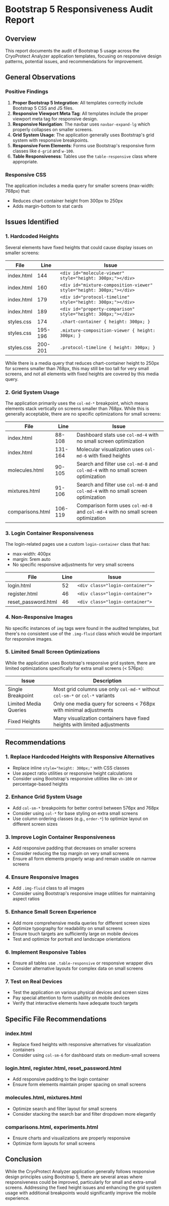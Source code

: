 # Bootstrap 5 Responsiveness Audit Report

## Overview
This report documents the audit of Bootstrap 5 usage across the CryoProtect Analyzer application templates, focusing on responsive design patterns, potential issues, and recommendations for improvement.

## General Observations

### Positive Findings
1. **Proper Bootstrap 5 Integration**: All templates correctly include Bootstrap 5 CSS and JS files.
2. **Responsive Viewport Meta Tag**: All templates include the proper viewport meta tag for responsive design.
3. **Responsive Navigation**: The navbar uses `navbar-expand-lg` which properly collapses on smaller screens.
4. **Grid System Usage**: The application generally uses Bootstrap's grid system with responsive breakpoints.
5. **Responsive Form Elements**: Forms use Bootstrap's responsive form classes like `d-grid` and `w-100`.
6. **Table Responsiveness**: Tables use the `table-responsive` class where appropriate.

### Responsive CSS
The application includes a media query for smaller screens (max-width: 768px) that:
- Reduces chart container height from 300px to 250px
- Adds margin-bottom to stat cards

## Issues Identified

### 1. Hardcoded Heights
Several elements have fixed heights that could cause display issues on smaller screens:

| File | Line | Issue |
|------|------|-------|
| index.html | 144 | `<div id="molecule-viewer" style="height: 300px;"></div>` |
| index.html | 160 | `<div id="mixture-composition-viewer" style="height: 300px;"></div>` |
| index.html | 179 | `<div id="protocol-timeline" style="height: 300px;"></div>` |
| index.html | 189 | `<div id="property-comparison" style="height: 300px;"></div>` |
| styles.css | 174 | `.chart-container { height: 300px; }` |
| styles.css | 195-196 | `.mixture-composition-viewer { height: 300px; }` |
| styles.css | 200-201 | `.protocol-timeline { height: 300px; }` |

While there is a media query that reduces chart-container height to 250px for screens smaller than 768px, this may still be too tall for very small screens, and not all elements with fixed heights are covered by this media query.

### 2. Grid System Usage
The application primarily uses the `col-md-*` breakpoint, which means elements stack vertically on screens smaller than 768px. While this is generally acceptable, there are no specific optimizations for small screens:

| File | Line | Issue |
|------|------|-------|
| index.html | 88-108 | Dashboard stats use `col-md-4` with no small screen optimization |
| index.html | 131-164 | Molecular visualization uses `col-md-6` with fixed heights |
| molecules.html | 90-105 | Search and filter use `col-md-8` and `col-md-4` with no small screen optimization |
| mixtures.html | 91-106 | Search and filter use `col-md-8` and `col-md-4` with no small screen optimization |
| comparisons.html | 106-119 | Comparison form uses `col-md-8` and `col-md-4` with no small screen optimization |

### 3. Login Container Responsiveness
The login-related pages use a custom `login-container` class that has:
- max-width: 400px
- margin: 5rem auto
- No specific responsive adjustments for very small screens

| File | Line | Issue |
|------|------|-------|
| login.html | 52 | `<div class="login-container">` |
| register.html | 46 | `<div class="login-container">` |
| reset_password.html | 46 | `<div class="login-container">` |

### 4. Non-Responsive Images
No specific instances of `img` tags were found in the audited templates, but there's no consistent use of the `.img-fluid` class which would be important for responsive images.

### 5. Limited Small Screen Optimizations
While the application uses Bootstrap's responsive grid system, there are limited optimizations specifically for extra small screens (< 576px):

| Issue | Description |
|-------|-------------|
| Single Breakpoint | Most grid columns use only `col-md-*` without `col-sm-*` or `col-*` variants |
| Limited Media Queries | Only one media query for screens < 768px with minimal adjustments |
| Fixed Heights | Many visualization containers have fixed heights with limited adjustments |

## Recommendations

### 1. Replace Hardcoded Heights with Responsive Alternatives
- Replace inline `style="height: 300px;"` with CSS classes
- Use aspect ratio utilities or responsive height calculations
- Consider using Bootstrap's responsive utilities like `vh-100` or percentage-based heights

### 2. Enhance Grid System Usage
- Add `col-sm-*` breakpoints for better control between 576px and 768px
- Consider using `col-*` for base styling on extra small screens
- Use column ordering classes (e.g., `order-*`) to optimize layout on different screen sizes

### 3. Improve Login Container Responsiveness
- Add responsive padding that decreases on smaller screens
- Consider reducing the top margin on very small screens
- Ensure all form elements properly wrap and remain usable on narrow screens

### 4. Ensure Responsive Images
- Add `.img-fluid` class to all images
- Consider using Bootstrap's responsive image utilities for maintaining aspect ratios

### 5. Enhance Small Screen Experience
- Add more comprehensive media queries for different screen sizes
- Optimize typography for readability on small screens
- Ensure touch targets are sufficiently large on mobile devices
- Test and optimize for portrait and landscape orientations

### 6. Implement Responsive Tables
- Ensure all tables use `.table-responsive` or responsive wrapper divs
- Consider alternative layouts for complex data on small screens

### 7. Test on Real Devices
- Test the application on various physical devices and screen sizes
- Pay special attention to form usability on mobile devices
- Verify that interactive elements have adequate touch targets

## Specific File Recommendations

### index.html
- Replace fixed heights with responsive alternatives for visualization containers
- Consider using `col-sm-6` for dashboard stats on medium-small screens

### login.html, register.html, reset_password.html
- Add responsive padding to the login container
- Ensure form elements maintain proper spacing on small screens

### molecules.html, mixtures.html
- Optimize search and filter layout for small screens
- Consider stacking the search bar and filter dropdown more elegantly

### comparisons.html, experiments.html
- Ensure charts and visualizations are properly responsive
- Optimize form layouts for small screens

## Conclusion
While the CryoProtect Analyzer application generally follows responsive design principles using Bootstrap 5, there are several areas where responsiveness could be improved, particularly for small and extra-small screens. Addressing the fixed height issues and enhancing the grid system usage with additional breakpoints would significantly improve the mobile experience.
